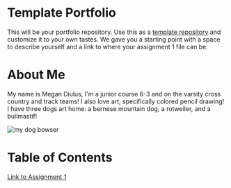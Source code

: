 # Template Portfolio
This will be your portfolio repository. Use this as a [template repository](https://docs.github.com/en/repositories/creating-and-managing-repositories/creating-a-template-repository) and customize it to your own tastes. We gave you a starting point with a space to describe yourself and a link to where your assignment 1 file can be.

# About Me
My name is Megan Diulus, I'm a junior course 6-3 and on the varsity cross country and track teams! I also love art, specifically colored pencil drawing! I have three dogs art home: a bernese mountain dog, a rotweiler, and a bullmastif!

![my dog bowser](images/dog.jpeg)

# Table of Contents
[Link to Assignment 1](assignments/assignment1.md)
